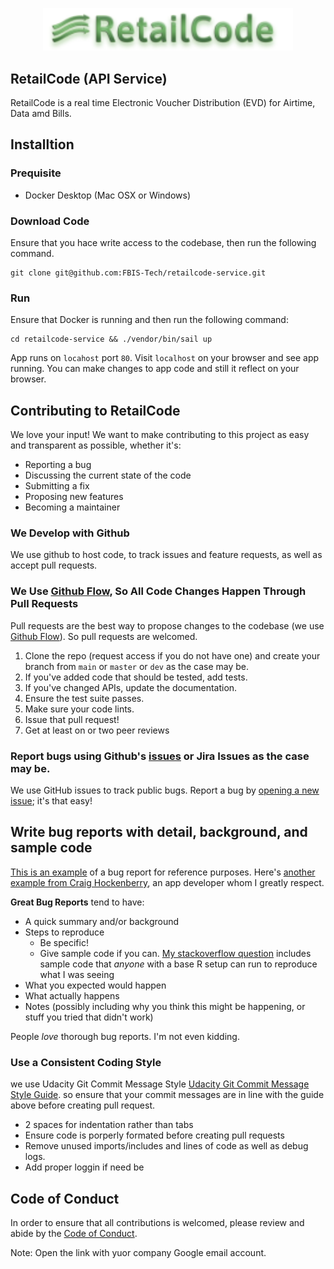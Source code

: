 <p align="center"><a href="https://laravel.com" target="_blank"><img src="./retailcode_logo.png" width="400"></a></p>

<!--<p align="center">
<a href="https://travis-ci.org/laravel/framework"><img src="https://travis-ci.org/laravel/framework.svg" alt="Build Status"></a>
<a href="https://packagist.org/packages/laravel/framework"><img src="https://img.shields.io/packagist/dt/laravel/framework" alt="Total Downloads"></a>
<a href="https://packagist.org/packages/laravel/framework"><img src="https://img.shields.io/packagist/v/laravel/framework" alt="Latest Stable Version"></a>
<a href="https://packagist.org/packages/laravel/framework"><img src="https://img.shields.io/packagist/l/laravel/framework" alt="License"></a>
</p>-->

## RetailCode (API Service)
RetailCode is a real time Electronic Voucher Distribution (EVD) for Airtime, Data amd Bills.


## Installtion

### Prequisite
* Docker Desktop (Mac OSX or Windows)

### Download Code
Ensure that you hace write access to the codebase, then run the following command.

```
git clone git@github.com:FBIS-Tech/retailcode-service.git
```

### Run
Ensure that Docker is running and then run the following command:

```
cd retailcode-service && ./vendor/bin/sail up
```

App runs on `locahost` port `80`. Visit `localhost` on your browser and see app running.
You can make changes to app code and still it reflect on your browser.



## Contributing to RetailCode
We love your input! We want to make contributing to this project as easy and transparent as possible, whether it's:

- Reporting a bug
- Discussing the current state of the code
- Submitting a fix
- Proposing new features
- Becoming a maintainer

### We Develop with Github
We use github to host code, to track issues and feature requests, as well as accept pull requests.

### We Use [Github Flow](https://guides.github.com/introduction/flow/index.html), So All Code Changes Happen Through Pull Requests
Pull requests are the best way to propose changes to the codebase (we use [Github Flow](https://guides.github.com/introduction/flow/index.html)). So pull requests are welcomed.

1. Clone the repo (request access if you do not have one) and create your branch from `main` or `master` or `dev` as the case may be.
2. If you've added code that should be tested, add tests.
3. If you've changed APIs, update the documentation.
4. Ensure the test suite passes.
5. Make sure your code lints.
6. Issue that pull request!
7. Get at least on or two peer reviews


### Report bugs using Github's [issues](https://github.com/briandk/transcriptase-atom/issues) or Jira Issues as the case may be.
We use GitHub issues to track public bugs. Report a bug by [opening a new issue](); it's that easy!

## Write bug reports with detail, background, and sample code
[This is an example](http://stackoverflow.com/q/12488905/180626) of a bug report for reference purposes. Here's [another example from Craig Hockenberry](http://www.openradar.me/11905408), an app developer whom I greatly respect.

**Great Bug Reports** tend to have:

- A quick summary and/or background
- Steps to reproduce
  - Be specific!
  - Give sample code if you can. [My stackoverflow question](http://stackoverflow.com/q/12488905/180626) includes sample code that *anyone* with a base R setup can run to reproduce what I was seeing
- What you expected would happen
- What actually happens
- Notes (possibly including why you think this might be happening, or stuff you tried that didn't work)

People *love* thorough bug reports. I'm not even kidding.

### Use a Consistent Coding Style
we use Udacity Git Commit Message Style [Udacity Git Commit Message Style Guide](https://udacity.github.io/git-styleguide/). so ensure that your commit messages are in line with the guide above before creating pull request.

* 2 spaces for indentation rather than tabs
* Ensure code is porperly formated before creating pull requests
* Remove unused imports/includes and lines of code as well as debug logs.
* Add proper loggin if need be

## Code of Conduct

In order to ensure that all contributions is welcomed, please review and abide by the [Code of Conduct](https://docs.google.com/document/d/1kP9Qhr4fCh6oUNi7TNOgeyaV0H6tvu5r43io8yGfbVw/edit?usp=sharing). 

Note: Open the link with yuor company Google email account.
